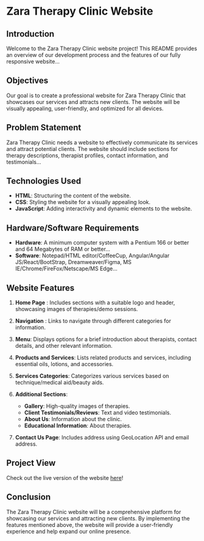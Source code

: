 # Zara Therapy Clinic Website

## Introduction

Welcome to the Zara Therapy Clinic website project! This README provides an overview of our development process and the features of our fully responsive website...

## Objectives

Our goal is to create a professional website for Zara Therapy Clinic that showcases our services and attracts new clients. The website will be visually appealing, user-friendly, and optimized for all devices.

## Problem Statement

Zara Therapy Clinic needs a website to effectively communicate its services and attract potential clients. The website should include sections for therapy descriptions, therapist profiles, contact information, and testimonials...

## Technologies Used

- **HTML**: Structuring the content of the website.
- **CSS**: Styling the website for a visually appealing look.
- **JavaScript**: Adding interactivity and dynamic elements to the website.

## Hardware/Software Requirements

- **Hardware**: A minimum computer system with a Pentium 166 or better and 64 Megabytes of RAM or better...
- **Software**: Notepad/HTML editor/CoffeeCup, Angular/Angular JS/React/BootStrap, Dreamweaver/Figma, MS IE/Chrome/FireFox/Netscape/MS Edge...

## Website Features

1. **Home Page** : Includes sections with a suitable logo and header, showcasing images of therapies/demo sessions.
2. **Navigation** : Links to navigate through different categories for information.
3. **Menu**: Displays options for a brief introduction about therapists, contact details, and other relevant information.
4. **Products and Services**: Lists related products and services, including essential oils, lotions, and accessories.
5. **Services Categories**: Categorizes various services based on technique/medical aid/beauty aids.
6. **Additional Sections**:
   - **Gallery**: High-quality images of therapies.
   - **Client Testimonials/Reviews**: Text and video testimonials.
   - **About Us**: Information about the clinic.
   - **Educational Information**: About therapies.
     
7. **Contact Us Page**: Includes address using GeoLocation API and email address.

## Project View

Check out the live version of the website [here](https://zaratheraphy.netlify.app/)!

## Conclusion

The Zara Therapy Clinic website will be a comprehensive platform for showcasing our services and attracting new clients. By implementing the features mentioned above, the website will provide a user-friendly experience and help expand our online presence.


